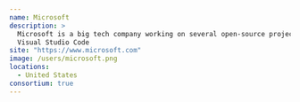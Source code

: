 ```yaml
---
name: Microsoft
description: > 
  Microsoft is a big tech company working on several open-source projects such as
  Visual Studio Code
site: "https://www.microsoft.com"
image: /users/microsoft.png
locations: 
  - United States
consortium: true
---
```


